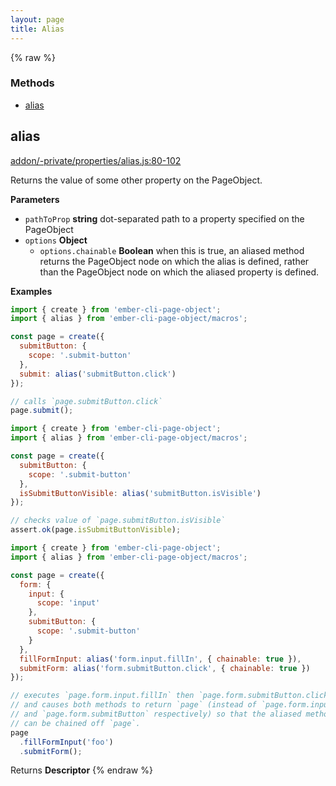```yaml
---
layout: page
title: Alias
---
```


{% raw %}
### Methods

- [alias](#alias)

## alias

[addon/-private/properties/alias.js:80-102](https://github.com/san650/ember-cli-page-object/blob/f70ce5d253619a25948ed1de7c34cb3f3978c953/addon/-private/properties/alias.js#L80-L102 "Source code on GitHub")

Returns the value of some other property on the PageObject.

**Parameters**

-   `pathToProp` **string** dot-separated path to a property specified on the PageObject
-   `options` **Object** 
    -   `options.chainable` **Boolean** when this is true, an aliased
        method returns the PageObject node on which the alias is defined, rather
        than the PageObject node on which the aliased property is defined.

**Examples**

```javascript
import { create } from 'ember-cli-page-object';
import { alias } from 'ember-cli-page-object/macros';

const page = create({
  submitButton: {
    scope: '.submit-button'
  },
  submit: alias('submitButton.click')
});

// calls `page.submitButton.click`
page.submit();
```

```javascript
import { create } from 'ember-cli-page-object';
import { alias } from 'ember-cli-page-object/macros';

const page = create({
  submitButton: {
    scope: '.submit-button'
  },
  isSubmitButtonVisible: alias('submitButton.isVisible')
});

// checks value of `page.submitButton.isVisible`
assert.ok(page.isSubmitButtonVisible);
```

```javascript
import { create } from 'ember-cli-page-object';
import { alias } from 'ember-cli-page-object/macros';

const page = create({
  form: {
    input: {
      scope: 'input'
    },
    submitButton: {
      scope: '.submit-button'
    }
  },
  fillFormInput: alias('form.input.fillIn', { chainable: true }),
  submitForm: alias('form.submitButton.click', { chainable: true })
});

// executes `page.form.input.fillIn` then `page.form.submitButton.click`
// and causes both methods to return `page` (instead of `page.form.input`
// and `page.form.submitButton` respectively) so that the aliased methods
// can be chained off `page`.
page
  .fillFormInput('foo')
  .submitForm();
```

Returns **Descriptor** 
{% endraw %}